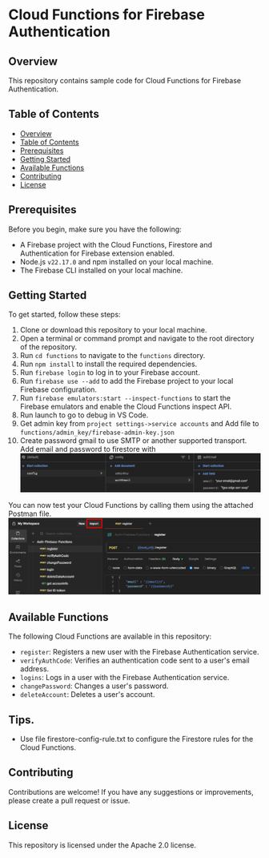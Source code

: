 # Cloud Functions for Firebase Authentication

## Overview
This repository contains sample code for Cloud Functions for Firebase Authentication.

## Table of Contents
- [Overview](#overview)
- [Table of Contents](#table-of-contents)
- [Prerequisites](#prerequisites)
- [Getting Started](#getting-started)
- [Available Functions](#available-functions)
- [Contributing](#contributing)
- [License](#license)


## Prerequisites
Before you begin, make sure you have the following:

- A Firebase project with the Cloud Functions, Firestore and Authentication for Firebase extension enabled.
- Node.js `v22.17.0` and npm installed on your local machine.
- The Firebase CLI installed on your local machine.

## Getting Started
To get started, follow these steps:

1. Clone or download this repository to your local machine.
2. Open a terminal or command prompt and navigate to the root directory of the repository.
3. Run `cd functions` to navigate to the `functions` directory.
4. Run `npm install` to install the required dependencies.
5. Run `firebase login` to log in to your Firebase account.
6. Run `firebase use --add` to add the Firebase project to your local Firebase configuration.
7. Run `firebase emulators:start --inspect-functions` to start the Firebase emulators and enable the Cloud Functions inspect API.
8. Run launch to go to debug in VS Code.
9. Get admin key from `project settings->service accounts` and Add file to `functions/admin_key/firebase-admin-key.json` 
10. Create password gmail to use SMTP or another supported transport. Add email and password to firestore with
![config-email](https://github.com/buivanhuy663/auth-firebase-functions/blob/main/.github/images/config-email.png?raw=true)

You can now test your Cloud Functions by calling them using the attached Postman file.
![use-postman](https://github.com/buivanhuy663/auth-firebase-functions/blob/main/.github/images/use-postman.png?raw=true)

## Available Functions
The following Cloud Functions are available in this repository:
- `register`: Registers a new user with the Firebase Authentication service.
- `verifyAuthCode`: Verifies an authentication code sent to a user's email address.
- `logins`: Logs in a user with the Firebase Authentication service.
- `changePassword`: Changes a user's password.
- `deleteAccount`: Deletes a user's account.

## Tips.
- Use file firestore-config-rule.txt to configure the Firestore rules for the Cloud Functions.

## Contributing
Contributions are welcome! If you have any suggestions or improvements, please create a pull request or issue.


## License
This repository is licensed under the Apache 2.0 license.



